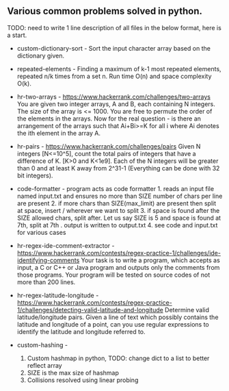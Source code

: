 Various common problems solved in python.
-----------------------------------------
TODO: need to write 1 line description of all files in the below format, here is a start.

- custom-dictionary-sort - Sort the input character array based on the dictionary given.

- repeated-elements - Finding a maximum of k-1 most repeated elements, repeated n/k times from a set n. Run time O(n) and space complexity O(k).

- hr-two-arrays - https://www.hackerrank.com/challenges/two-arrays
You are given two integer arrays, A and B, each containing N integers. The size of the array is <= 1000. You are free to permute the order of the elements in the arrays.
Now for the real question - is there an arrangement of the arrays such that Ai+Bi>=K for all i where Ai denotes the ith element in the array A.

- hr-pairs - https://www.hackerrank.com/challenges/pairs
Given N integers [N<=10^5], count the total pairs of integers that have a difference of K. [K>0 and K<1e9]. Each of the N integers will be greater than 0 and at least K away from 2^31-1 (Everything can be done with 32 bit integers).

- code-formatter - program acts as code formatter
      1. reads an input file named input.txt and ensures no more than SIZE number of chars per line are present
      2. if more chars than SIZE(max_limit) are present then split at space, insert / wherever we want to split
      3. if space is found after the SIZE allowed chars, split after. Let us say SIZE is 5 and space is found at 7th, split at 7th . output is written to output.txt
      4. see code and input.txt for various cases

- hr-regex-ide-comment-extractor - https://www.hackerrank.com/contests/regex-practice-1/challenges/ide-identifying-comments
 Your task is to write a program, which accepts as input, a C or C++ or Java program and outputs only the comments from those programs. Your program will be tested on source codes of not more than 200 lines.

- hr-regex-latitude-longitude - https://www.hackerrank.com/contests/regex-practice-1/challenges/detecting-valid-latitude-and-longitude
Determine valid latitude/longitude pairs. Given a line of text which possibly contains the latitude and longitude of a point, can you use regular expressions to identify the latitude and longitude referred to.

- custom-hashing - 
    1. Custom hashmap in python, TODO: change dict to a list to better reflect array
    2. SIZE is the max size of hashmap
    3. Collisions resolved using linear probing
